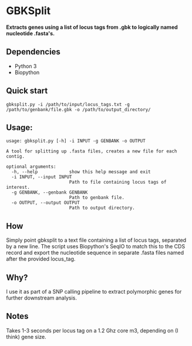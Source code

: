 # GBKSplit
**Extracts genes using a list of locus tags from .gbk to logically named nucleotide .fasta's.**

## Dependencies
- Python 3
- Biopython

## Quick start
    gbksplit.py -i /path/to/input/locus_tags.txt -g /path/to/genbank/file.gbk -o /path/to/output_directory/
    
## Usage:     
    usage: gbksplit.py [-h] -i INPUT -g GENBANK -o OUTPUT

    A tool for splitting up .fasta files, creates a new file for each contig.

    optional arguments:
      -h, --help            show this help message and exit
      -i INPUT, --input INPUT
                            Path to file containing locus tags of interest.
      -g GENBANK, --genbank GENBANK
                            Path to genbank file.
      -o OUTPUT, --output OUTPUT
                            Path to output directory.
## How
Simply point gbksplit to a text file containing a list of locus tags, separated by a new line. The script uses Biopython's SeqIO to match this to the CDS record and export the nucleotide sequence in separate .fasta files named after the provided locus_tag. 

## Why?
I use it as part of a SNP calling pipeline to extract polymorphic genes for further downstream analysis. 

## Notes
Takes 1-3 seconds per locus tag on a 1.2 Ghz core m3, depending on (I think) gene size.
